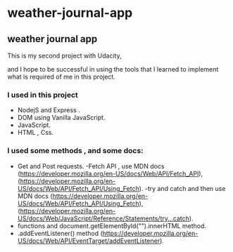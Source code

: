 # weather-journal-app

## weather journal app
This is my second project with Udacity,

and I hope to be successful in using the tools that 
I learned to implement what is required of me in this project.

### I used in this project

  - NodejS and Express . 
  - DOM using Vanilla JavaScript.
  - JavaScript.
  - HTML , Css. 
### I used some methods , and some docs: 
  - Get and Post requests. 
  -Fetch API , use MDN docs (https://developer.mozilla.org/en-US/docs/Web/API/Fetch_API),(https://developer.mozilla.org/en-US/docs/Web/API/Fetch_API/Using_Fetch).
  -try and catch and then use MDN docs (https://developer.mozilla.org/en-US/docs/Web/API/Fetch_API/Using_Fetch),(https://developer.mozilla.org/en-US/docs/Web/JavaScript/Reference/Statements/try...catch).
  - functions and document.getElementById("").innerHTML method.
  - .addEventListener() method (https://developer.mozilla.org/en-US/docs/Web/API/EventTarget/addEventListener).
